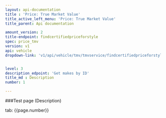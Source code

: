 ```yaml
---
layout: api-documentation
title : 'Price: True Market Value'
title_active_left_menu: 'Price: True Market Value'
title_parent: Api documentation

amount_version: 2
title-endpoint: findcertifiedpriceforstyle
spec: price_tmv
version: v1
api: vehicle
dropdown-link: 'v1/api/vehicle/tmv/tmvservice/findcertifiedpriceforstyle'


level: 3
description_edpoint: 'Get makes by ID'
title_md : Description
number: 1

---
```



###Test page (Description)

tab: {{page.number}}

